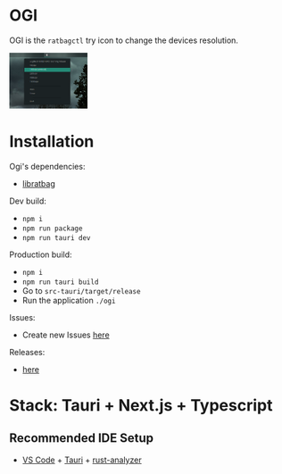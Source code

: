 # OGI

OGI is the `ratbagctl` try icon to change the devices resolution. 

<img src="src/assets/preview.png" height="100">

# Installation 

Ogi's dependencies: 
- [libratbag](https://github.com/libratbag/libratbag)

Dev build: 

- `npm i`
- `npm run package`
- `npm run tauri dev`

Production build: 

- `npm i`
- `npm run tauri build`
- Go to `src-tauri/target/release`
- Run the application `./ogi`


Issues: 
- Create new Issues [here](https://github.com/pawelswiszcz/ogi/issues)

Releases:
- [here](https://github.com/pawelswiszcz/ogi/releases)

# Stack: Tauri + Next.js + Typescript

## Recommended IDE Setup

- [VS Code](https://code.visualstudio.com/) + [Tauri](https://marketplace.visualstudio.com/items?itemName=tauri-apps.tauri-vscode) + [rust-analyzer](https://marketplace.visualstudio.com/items?itemName=rust-lang.rust-analyzer)